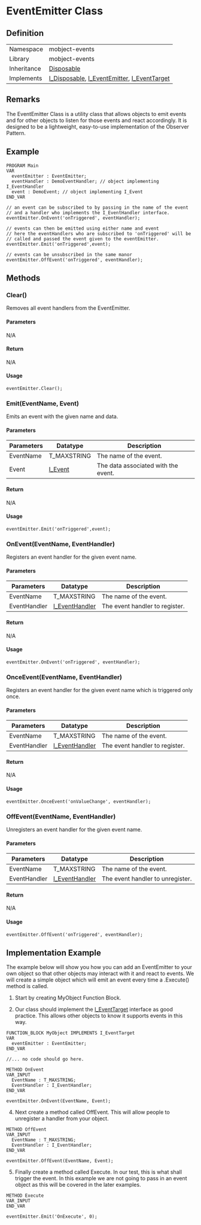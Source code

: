 # EventEmitter Class

## Definition

|             |                                                                                                                                                          |
| ----------- | -------------------------------------------------------------------------------------------------------------------------------------------------------- |
| Namespace   | mobject-events                                                                                                                                           |
| Library     | mobject-events                                                                                                                                           |
| Inheritance | [Disposable](https://benhar-dev.github.io/mobject-disposable/#/disposable)                                                                               |
| Implements  | [I_Disposable](https://benhar-dev.github.io/mobject-disposable/#/i-disposable), [I_EventEmitter](i-event-emitter.md), [I_EventTarget](i-event-target.md) |

## Remarks

The EventEmitter Class is a utility class that allows objects to emit events and for other objects to listen for those events and react accordingly. It is designed to be a lightweight, easy-to-use implementation of the Observer Pattern.

## Example

```declaration
PROGRAM Main
VAR
  eventEmitter : EventEmitter;
  eventHandler : DemoEventHandler; // object implementing I_EventHandler
  event : DemoEvent; // object implementing I_Event
END_VAR
```

```body
// an event can be subscribed to by passing in the name of the event
// and a handler who implements the I_EventHandler interface.
eventEmitter.OnEvent('onTriggered', eventHandler);

// events can then be emitted using either name and event
// here the eventHandlers who are subscribed to 'onTriggered' will be
// called and passed the event given to the eventEmitter.
eventEmitter.Emit('onTriggered',event);

// events can be unsubscribed in the same manor
eventEmitter.OffEvent('onTriggered', eventHandler);
```

## Methods

### Clear()

Removes all event handlers from the EventEmitter.

#### Parameters

N/A

#### Return

N/A

#### Usage

```example
eventEmitter.Clear();
```

### Emit(EventName, Event)

Emits an event with the given name and data.

#### Parameters

| Parameters | Datatype              | Description                         |
| ---------- | --------------------- | ----------------------------------- |
| EventName  | T_MAXSTRING           | The name of the event.              |
| Event      | [I_Event](i-event.md) | The data associated with the event. |

#### Return

N/A

#### Usage

```example
eventEmitter.Emit('onTriggered',event);
```

### OnEvent(EventName, EventHandler)

Registers an event handler for the given event name.

#### Parameters

| Parameters   | Datatype                             | Description                    |
| ------------ | ------------------------------------ | ------------------------------ |
| EventName    | T_MAXSTRING                          | The name of the event.         |
| EventHandler | [I_EventHandler](i-event-handler.md) | The event handler to register. |

#### Return

N/A

#### Usage

```example
eventEmitter.OnEvent('onTriggered', eventHandler);
```

### OnceEvent(EventName, EventHandler)

Registers an event handler for the given event name which is triggered only once.

#### Parameters

| Parameters   | Datatype                             | Description                    |
| ------------ | ------------------------------------ | ------------------------------ |
| EventName    | T_MAXSTRING                          | The name of the event.         |
| EventHandler | [I_EventHandler](i-event-handler.md) | The event handler to register. |

#### Return

N/A

#### Usage

```example
eventEmitter.OnceEvent('onValueChange', eventHandler);
```

### OffEvent(EventName, EventHandler)

Unregisters an event handler for the given event name.

#### Parameters

| Parameters   | Datatype                             | Description                      |
| ------------ | ------------------------------------ | -------------------------------- |
| EventName    | T_MAXSTRING                          | The name of the event.           |
| EventHandler | [I_EventHandler](i-event-handler.md) | The event handler to unregister. |

#### Return

N/A

#### Usage

```example
eventEmitter.OffEvent('onTriggered', eventHandler);
```

## Implementation Example

The example below will show you how you can add an EventEmitter to your own object so that other objects may interact with it and react to events. We will create a simple object which will emit an event every time a .Execute() method is called.

1. Start by creating MyObject Function Block.

2. Our class should implement the [I_EventTarget](i-event-target.md) interface as good practice. This allows other objects to know it supports events in this way.

```declaration
FUNCTION_BLOCK MyObject IMPLEMENTS I_EventTarget
VAR
  eventEmitter : EventEmitter;
END_VAR
```

```body
//... no code should go here.
```

>

```declaration
METHOD OnEvent
VAR_INPUT
  EventName : T_MAXSTRING;
  EventHandler : I_EventHandler;
END_VAR
```

```body
eventEmitter.OnEvent(EventName, Event);
```

4. Next create a method called OffEvent. This will allow people to unregister a handler from your object.

```declaration
METHOD OffEvent
VAR_INPUT
  EventName : T_MAXSTRING;
  EventHandler : I_EventHandler;
END_VAR
```

```body
eventEmitter.OffEvent(EventName, Event);
```

5. Finally create a method called Execute. In our test, this is what shall trigger the event. In this example we are not going to pass in an event object as this will be covered in the later examples.

```declaration
METHOD Execute
VAR_INPUT
END_VAR
```

```body
eventEmitter.Emit('OnExecute', 0);
```

<!-- tabs:end -->
